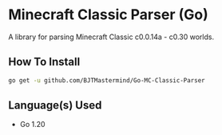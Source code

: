 # Minecraft Classic Parser (Go)

A library for parsing Minecraft Classic c0.0.14a - c0.30 worlds.

## How To Install

```bash
go get -u github.com/BJTMastermind/Go-MC-Classic-Parser
```

## Language(s) Used

* Go 1.20
